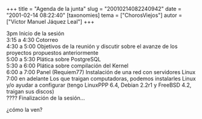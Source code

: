 +++
title = "Agenda de la junta"
slug = "20010214082240942"
date = "2001-02-14 08:22:40"
[taxonomies]
tema = ["ChorosViejos"]
autor = ["Víctor Manuel Jáquez Leal"]
+++

3pm Inicio de la sesión  
3:15 a 4:30 Cotorreo  
4:30 a 5:00 Objetivos de la reunión y discutir sobre el avanze de los
proyectos propuestos anteriormente  
5:00 a 5:30 Plática sobre PostgreSQL  
5:30 a 6:00 Plática sobre compilación del Kernel  
6:00 a 7:00 Panel (Requiem77) Instalación de una red con servidores
Linux  
7:00 en adelante Los que traigan computadoras, podemos instalarles Linux
y/o ayudar a configurar (tengo LinuxPPP 6.4, Debian 2.2r1 y FreeBSD 4.2,
traigan sus discos)  
???? Finalización de la sesión...

¿cómo la ven?

